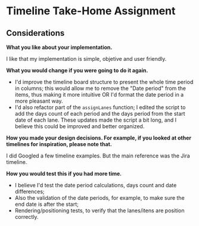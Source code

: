 # Timeline Take-Home Assignment

## Considerations

**What you like about your implementation.**

I like that my implementation is simple, objetive and user friendly.

**What you would change if you were going to do it again.**

- I'd improve the timeline board structure to present the whole time period in columns; this would allow me to remove the "Date period" from the items, thus making it more intuitive OR I'd format the date period in a more pleasant way.
- I'd also refactor part of the `assignLanes` function; I edited the script to add the days count of each period and the days period from the start date of each lane. These updates made the script a bit long, and I believe this could be improved and better organized.

**How you made your design decisions. For example, if you looked at other timelines for inspiration, please note that.**

I did Googled a few timeline examples. But the main reference was the Jira timeline.

**How you would test this if you had more time.**

- I believe I'd test the date period calculations, days count and date differences;
- Also the validation of the date periods, for example, to make sure the end date is after the start;
- Rendering/positioning tests, to verify that the lanes/itens are position correctly.
